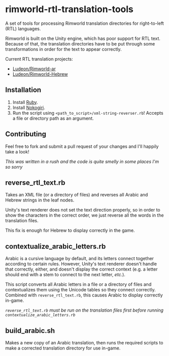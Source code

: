 # rimworld-rtl-translation-tools
A set of tools for processing Rimworld translation directories for right-to-left (RTL) languages.

Rimworld is built on the Unity engine, which has poor support for RTL text. Because of that, the translation directories have to be put through some transformations in order for the text to appear correctly.

Current RTL translation projects:
* [Ludeon/Rimworld-ar](https://github.com/Ludeon/RimWorld-ar)
* [Ludeon/Rimworld-Hebrew](https://github.com/Ludeon/RimWorld-Hebrew)

## Installation
1. Install [Ruby](https://www.ruby-lang.org/en/downloads/).
2. Install [Nokogiri](https://nokogiri.org/#installation).
3. Run the script using `<path_to_script>/xml-string-reverser.rb`! Accepts a file or directory path as an argument.

## Contributing
Feel free to fork and submit a pull request of your changes and I'll happily take a look!

_This was written in a rush and the code is quite smelly in some places I'm so sorry_

## reverse_rtl_text.rb
Takes an XML file (or a directory of files) and reverses all Arabic and Hebrew strings in the leaf nodes.

Unity's text renderer does not set the text direction properly, so in order to show the characters in the correct order, we just reverse all the words in the translation files.

This fix is enough for Hebrew to display correctly in the game.

## contextualize_arabic_letters.rb
Arabic is a cursive language by default, and its letters connect together according to certain rules. However, Unity's text renderer doesn't handle that correctly, either, and doesn't display the correct context (e.g. a letter should end with a stem to connect to the next letter, _etc._).

This script converts all Arabic letters in a file or a directory of files and contextualizes them using the Unicode tables so they connect correctly.
Combined with `reverse_rtl_text.rb`, this causes Arabic to display correctly in-game.

*`reverse_rtl_text.rb` must be run on the translation files _first_ before running `contextualize_arabic_letters.rb`*

## build_arabic.sh
Makes a new copy of an Arabic translation, then runs the required scripts to make a corrected translation directory for use in-game.
